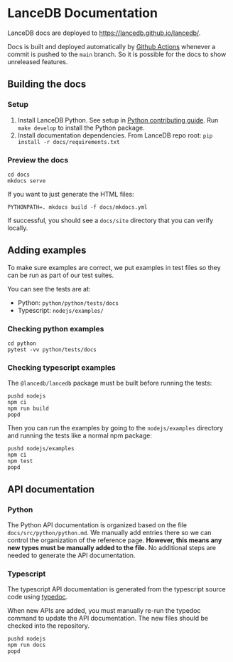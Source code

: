 # LanceDB Documentation

LanceDB docs are deployed to https://lancedb.github.io/lancedb/.

Docs is built and deployed automatically by [Github Actions](../.github/workflows/docs.yml)
whenever a commit is pushed to the `main` branch. So it is possible for the docs to show
unreleased features.

## Building the docs

### Setup
1. Install LanceDB Python. See setup in [Python contributing guide](../python/CONTRIBUTING.md).
   Run `make develop` to install the Python package.
2. Install documentation dependencies. From LanceDB repo root: `pip install -r docs/requirements.txt`

### Preview the docs

```shell
cd docs
mkdocs serve
```

If you want to just generate the HTML files:

```shell
PYTHONPATH=. mkdocs build -f docs/mkdocs.yml
```

If successful, you should see a `docs/site` directory that you can verify locally.

## Adding examples

To make sure examples are correct, we put examples in test files so they can be
run as part of our test suites.

You can see the tests are at:

* Python: `python/python/tests/docs`
* Typescript: `nodejs/examples/`

### Checking python examples

```shell
cd python
pytest -vv python/tests/docs
```

### Checking typescript examples

The `@lancedb/lancedb` package must be built before running the tests:

```shell
pushd nodejs
npm ci
npm run build
popd
```

Then you can run the examples by going to the `nodejs/examples` directory and
running the tests like a normal npm package:

```shell
pushd nodejs/examples
npm ci
npm test
popd
```

## API documentation

### Python

The Python API documentation is organized based on the file `docs/src/python/python.md`.
We manually add entries there so we can control the organization of the reference page.
**However, this means any new types must be manually added to the file.** No additional
steps are needed to generate the API documentation.

### Typescript

The typescript API documentation is generated from the typescript source code using [typedoc](https://typedoc.org/).

When new APIs are added, you must manually re-run the typedoc command to update the API documentation.
The new files should be checked into the repository.

```shell
pushd nodejs
npm run docs
popd
```
